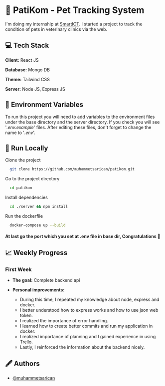 
# 🐾 PatiKom - Pet Tracking System

I'm doing my internship at [SmartICT](https://www.smartict.com.tr/). I started a project to track the condition of pets in veterinary clinics via the web.
## 💻 Tech Stack

**Client:** React JS

**Database:** Mongo DB

**Theme:** Tailwind CSS

**Server:** Node JS, Express JS


## 🔢 Environment Variables

To run this project you will need to add variables to the environment files under the base directory and the server directory. If you check you will see '*.env.example*' files. After editing these files, don't forget to change the name to '*.env*'.
## 🚀 Run Locally

Clone the project

```bash
  git clone https://github.com/muhammetsarican/patikom.git
```

Go to the project directory

```bash
  cd patikom
```

Install dependencies

```bash
  cd ./server && npm install
```

Run the dockerfile

```bash
  docker-compose up --build
```

#### At last go the port which you set at .env file in base dir, Congratulations 🎉
## 📈 Weekly Progress

### First Week

- **The goal:** Complete backend api

- **Personal improvements:** 
    - During this time, I repeated my knowledge about node, express and docker.
    - I better understood how to express works and how to use json web token.
    - I realized the importance of error handling.
    - I learned how to create better commits and run my application in docker.
    - I realized importance of planning and I gained experience in using Trello.
    - Lastly, I reinforced the information about the backend nicely.

## 🖋️ Authors

- [@muhammetsarican](https://www.github.com/muhammetsarican)

